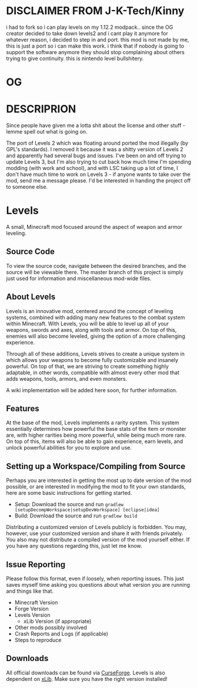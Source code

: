# DISCLAIMER FROM J-K-Tech/Kinny

i had to fork so i can play levels on my 1.12.2 modpack.. since the OG creator decided to take down levels2 and i cant play it anymore for whatever reason, i decided to step in and port. this mod is not made by me, this is just a port so i can make this work. i think that if nobody is going to support the software anymore they should stop complaining about others trying to give continuity. this is nintendo level bullshitery.

# OG
# DESCRIPRION

Since people have given me a lotta shit about the license and other stuff - lemme spell out what is going on.

The port of Levels 2 which was floating around ported the mod illegally (by GPL's standards). I removed it because it was a shitty version of Levels 2 and apparently had several bugs and issues. I've been on and off trying to update Levels 3, but I'm also trying to cut back how much time I'm spending modding (with work and school), and with LSC taking up a lot of time, I don't have much time to work on Levels 3 - if anyone wants to take over the mod, send me a message please. I'd be interested in handing the project off to someone else.

# Levels
A small, Minecraft mod focused around the aspect of weapon and armor leveling.

## Source Code
To view the source code, navigate between the desired branches, and the source will be viewable there. The master branch of this project is simply just used for information and miscellaneous mod-wide files.

## About Levels
Levels is an innovative mod, centered around the concept of leveling systems, combined with adding many new features to the combat system within Minecraft. With Levels, you will be able to level up all of your weapons, swords and axes, along with tools and armor. On top of this, enemies will also become leveled, giving the option of a more challenging experience.

Through all of these additions, Levels strives to create a unique system in which allows your weapons to become fully customizable and insanely powerful. On top of that, we are striving to create something highly adaptable, in other words, compatible with almost every other mod that adds weapons, tools, armors, and even monsters.

A wiki implementation will be added here soon, for further information.

## Features
At the base of the mod, Levels implements a rarity system. This system essentially determines how powerful the base stats of the item or monster are, with higher rarities being more powerful, while being much more rare. On top of this, items will also be able to gain experience, earn levels, and unlock powerful abilities for you to explore and use.

## Setting up a Workspace/Compiling from Source
Perhaps you are interested in getting the most up to date version of the mod possible, or are interested in modifying the mod to fit your own standards, here are some basic instructions for getting started.

* Setup: Download the source and run `gradlew [setupDecompWorkspace|setupDevWorkspace] [eclipse|idea]`
* Build: Download the source and run `gradlew build`

Distributing a customized version of Levels publicly is forbidden. You may, however, use your customized version and share it with friends privately. You also may not distribute a compiled version of the mod yourself either. If you have any questions regarding this, just let me know.

## Issue Reporting
Please follow this format, even if loosely, when reporting issues. This just saves myself time asking you questions about what version you are running and things like that.

* Minecraft Version
* Forge Version
* Levels Version
  * xLib Version (if appropriate)
* Other mods possibly involved
* Crash Reports and Logs (if applicable)
* Steps to reproduce

## Downloads
All official downloads can be found via [CurseForge](http://minecraft.curseforge.com/projects/levels/files). Levels is also dependent on [xLib](http://minecraft.curseforge.com/projects/xlib). Make sure you have the right version installed!
